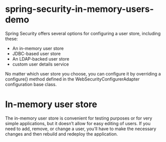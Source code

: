 # spring-security-in-memory-users-demo

 Spring Security offers several options for configuring a user store,
including these:
  - An in-memory user store
  - JDBC-based user store
  - An LDAP-backed user store
  - custom user details service

No matter which user store you choose, you can configure it by overriding a configure()
method defined in the WebSecurityConfigurerAdapter configuration base class.

# In-memory user store
 The in-memory user store is convenient for testing purposes or for very simple
applications, but it doesn’t allow for easy editing of users. If you need to add, remove,
or change a user, you’ll have to make the necessary changes and then rebuild and
redeploy the application.

